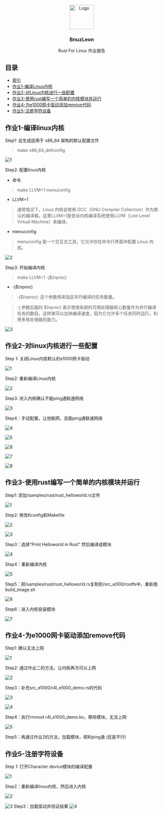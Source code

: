 <p align="center">
  <img src="imgs/bnuzleon.jpg" alt="Logo" width=80 height=80>
  <h3 align="center">BnuzLeon</h3>
  <p align="center">
    Rust For Linux 作业报告
  <br>
</p>


## 目录

- [索引](#目录)
- [作业1-编译Linux内核](#作业1-编译linux内核)
- [作业2-对Linux内核进行一些配置](#作业2-对linux内核进行一些配置)
- [作业3-使用rust编写一个简单的内核模块并运行](#作业3-使用rust编写一个简单的内核模块并运行)
- [作业4-为e1000网卡驱动添加remove代码](#作业4-为e1000网卡驱动添加remove代码)
- [作业5-注册字符设备](#作业5-注册字符设备)

## 作业1-编译linux内核

Step1: 会生成适用于 x86_64 架构的默认配置文件

> make x86_64_defconfig

![1](imgs/exercises_01/1.png)

Step2: 配置linux内核

- 命令

> make LLVM=1 menuconfig

- LLVM=1

> 通常情况下，Linux 内核会使用 GCC（GNU Compiler Collection）作为默认的编译器。这里LLVM=1是告诉内核编译系统使用LLVM（Low Level Virtual Machine）来编译。

- menuconfig

> menuconfig 是一个交互式工具，它允许你在命令行界面中配置 Linux 内核。

![2](imgs/exercises_01/2.png)

Step3: 开始编译内核

> make LLVM=1 -j$(nproc)

- -j$(nproc)

> -j$(nproc): 这个参数用来指定并行编译的任务数量。

> -j 参数后面的 $(nproc) 表示使用系统的可用处理器核心数量作为并行编译任务的数目。这样做可以加快编译速度，因为它允许多个任务同时运行，利用多核处理器的能力。

![3](imgs/exercises_01/3.png)



## 作业2-对linux内核进行一些配置

Step 1: 关闭Linux内核默认的e1000网卡驱动

![1](imgs/exercises_02/1.png)

Step2: 重新编译Linux内核

![2](imgs/exercises_02/2.png)

Step3: 进入内核确认不能ping通联通网络

![3](imgs/exercises_02/3.png)

Step4：手动配置，让他联网，且能ping通联通网络

![4](imgs/exercises_02/4.png)

![5](imgs/exercises_02/5.png)

![6](imgs/exercises_02/6.png)

![7](imgs/exercises_02/7.png)

![8](imgs/exercises_02/8.png)





## 作业3-使用rust编写一个简单的内核模块并运行
Step1: 添加/samples/rust/rust_helloworld.rs文件

![1](imgs/exercises_03/1.png)

Step2: 修改Kconfig和Makefile

![2](imgs/exercises_03/2.png)

![3](imgs/exercises_03/3.png)

Step3：选择“Print Helloworld in Rust" 然后编译成模块

![4](imgs/exercises_03/4.png)

Step4：重新编译内核

![5](imgs/exercises_03/5.png)

Step5：把/samples/rust/rust_helloworld.rs复制到/src_e000/rootfs中，重新跑build_image.sh

![6](imgs/exercises_03/6.png)

Step6：进入内核安装模块

![7](imgs/exercises_03/7.png)



## 作业4-为e1000网卡驱动添加remove代码
Step1: 确认无法上网

![1](imgs/exercises_04/1.png)

Step2: 通过作业二的方法，让内核再次可以上网

![2](imgs/exercises_04/2.png)

Step3：补充src_e1000/r4l_e1000_demo.rs的代码

![3](imgs/exercises_04/3.png)

![4](imgs/exercises_04/4.png)

Step4：执行rmmod r4l_e1000_demo.ko，移除模块，无法上网

![5](imgs/exercises_04/5.png)

Step5：再通过作业2的方法，加载模块，顺利ping通 (还是不行)



## 作业5-注册字符设备

Step 1: 打开Character device模块的编译配置

![1](imgs/exercises_05/1.png)

Step2：重新编译linux内核，然后进入内核

![2](imgs/exercises_05/2.png)

![3](imgs/exercises_05/3.png)
Step3：加载驱动并验证结果
![4](imgs/exercises_05/4.png)
